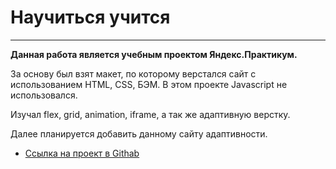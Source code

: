  # Научиться учится #
___
**Данная работа является учебным проектом Яндекс.Практикум.**

За основу был взят макет, по которому верстался сайт с использованием HTML, CSS, БЭМ. В этом проекте Javascript не использовался.

Изучал flex, grid, animation, iframe, а так же адаптивную верстку.

Далее планируется добавить данному сайту адаптивности.


* [Ссылка на проект в Githab]( https://kishlyanovp.github.io/how-to-learn/)
